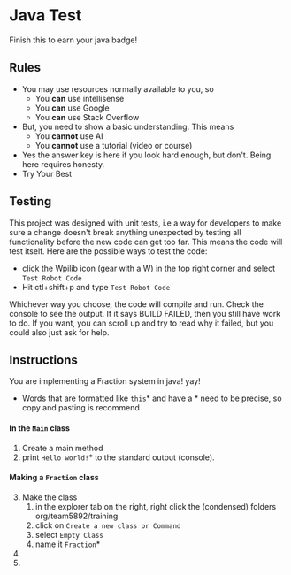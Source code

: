 # Java Test
Finish this to earn your java badge! 

## Rules
* You may use resources normally available to you, so
  * You **can** use intellisense 
  * You **can** use Google
  * You **can** use Stack Overflow 
* But, you need to show a basic understanding. This means
  * You **cannot** use AI
  * You **cannot** use a tutorial (video or course)
* Yes the answer key is here if you look hard enough, but don't. Being here requires honesty.
* Try Your Best
## Testing
This project was designed with unit tests, i.e a way for developers to make sure a change doesn't 
break anything unexpected by testing all functionality before the new code can get too far. This 
means the code will test itself. Here are the possible ways to test the code:
* click the Wpilib icon (gear with a W) in the top right corner and select `Test Robot Code`
* Hit ctl+shift+p and type `Test Robot Code`

Whichever way you choose, the code will compile and run. Check the console to see the output.
If it says BUILD FAILED, then you still have work to do. If you want, you can scroll up and 
try to read why it failed, but you could also just ask for help.

## Instructions
You are implementing a Fraction system in java! yay! 

* Words that are formatted like `this`* and have a * need to be precise, so copy and pasting is recommend
####  In the `Main` class
1. Create a main method
2. print `Hello world!`* to the standard output (console).
#### Making a `Fraction` class
3. Make the class 
   1. in the explorer tab on the right, right click the (condensed) folders org/team5892/training
   2. click on `Create a new class or Command`
   3. select `Empty Class`
   4. name it `Fraction`*
4. 
5. 

